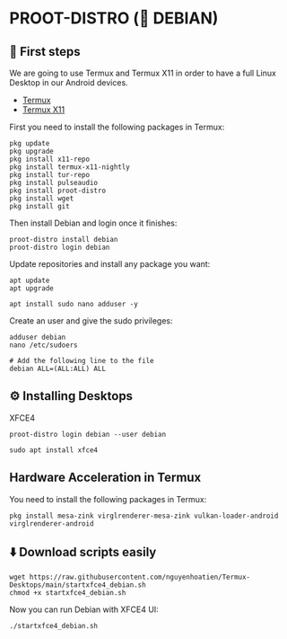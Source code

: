 # PROOT-DISTRO (🍥 DEBIAN)

## 🏁 First steps

We are going to use Termux and Termux X11 in order to have a full Linux Desktop in our Android devices.

- [Termux](https://github.com/termux/termux-app/releases)
- [Termux X11](https://github.com/termux/termux-x11/releases)

First you need to install the following packages in Termux:

```
pkg update
pkg upgrade
pkg install x11-repo
pkg install termux-x11-nightly
pkg install tur-repo
pkg install pulseaudio
pkg install proot-distro
pkg install wget
pkg install git
```

Then install Debian and login once it finishes:

```
proot-distro install debian
proot-distro login debian
```

Update repositories and install any package you want:

```
apt update 
apt upgrade

apt install sudo nano adduser -y
```

Create an user and give the sudo privileges:

```
adduser debian
nano /etc/sudoers
```

```
# Add the following line to the file
debian ALL=(ALL:ALL) ALL
```

## ⚙️ Installing Desktops

XFCE4

```
proot-distro login debian --user debian
```

```
sudo apt install xfce4
```

## Hardware Acceleration in Termux

You need to install the following packages in Termux:

```
pkg install mesa-zink virglrenderer-mesa-zink vulkan-loader-android virglrenderer-android
```

## ⬇️ Download scripts easily

```
wget https://raw.githubusercontent.com/nguyenhoatien/Termux-Desktops/main/startxfce4_debian.sh
chmod +x startxfce4_debian.sh
```

Now you can run Debian with XFCE4 UI:

```
./startxfce4_debian.sh
```
